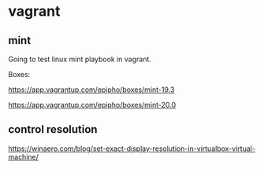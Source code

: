 # vagrant

## mint

Going to test linux mint playbook in vagrant.

Boxes:

<https://app.vagrantup.com/epipho/boxes/mint-19.3>

<https://app.vagrantup.com/epipho/boxes/mint-20.0>

## control resolution

<https://winaero.com/blog/set-exact-display-resolution-in-virtualbox-virtual-machine/>
